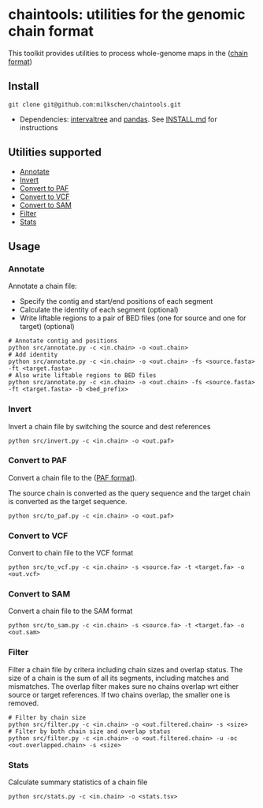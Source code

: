 # chaintools: utilities for the genomic chain format

This toolkit provides utilities to process whole-genome maps in the ([chain format](https://genome.ucsc.edu/goldenPath/help/chain.html))

## Install

```
git clone git@github.com:milkschen/chaintools.git
```

* Dependencies: [intervaltree](https://github.com/chaimleib/intervaltree) and [pandas](https://pandas.pydata.org). See [INSTALL.md](INSTALL.md) for instructions


## Utilities supported
* [Annotate](#annotate)
* [Invert](#invert)
* [Convert to PAF](#to_paf)
* [Convert to VCF](#to_vcf)
* [Convert to SAM](#to_sam)
* [Filter](#filter)
* [Stats](#stats)

## Usage

<a name="annotate"></a>
### Annotate 
Annotate a chain file:
* Specify the contig and start/end positions of each segment
* Calculate the identity of each segment (optional)
* Write liftable regions to a pair of BED files (one for source and one for target) (optional)

```
# Annotate contig and positions
python src/annotate.py -c <in.chain> -o <out.chain>
# Add identity
python src/annotate.py -c <in.chain> -o <out.chain> -fs <source.fasta> -ft <target.fasta>
# Also write liftable regions to BED files
python src/annotate.py -c <in.chain> -o <out.chain> -fs <source.fasta> -ft <target.fasta> -b <bed_prefix>
```

<a name="invert"></a>
### Invert
Invert a chain file by switching the source and dest references

```
python src/invert.py -c <in.chain> -o <out.paf>
```

<a name="to_paf"></a>
### Convert to PAF
Convert a chain file to the ([PAF format](https://github.com/lh3/miniasm/blob/master/PAF.md)). 

The source chain is converted as the query sequence and the target chain is converted as the target sequence.

```
python src/to_paf.py -c <in.chain> -o <out.paf>
```

<a name="to_vcf"></a>
### Convert to VCF
Convert to chain file to the VCF format

```
python src/to_vcf.py -c <in.chain> -s <source.fa> -t <target.fa> -o <out.vcf>
```

<a name="to_sam"></a>
### Convert to SAM
Convert a chain file to the SAM format

```
python src/to_sam.py -c <in.chain> -s <source.fa> -t <target.fa> -o <out.sam> 
```

<a name="filter"></a>
### Filter
Filter a chain file by critera including chain sizes and overlap status. 
The size of a chain is the sum of all its segments, including matches and mismatches. The overlap filter makes sure no chains overlap wrt either source or target references. If two chains overlap, the smaller one is removed.

```
# Filter by chain size
python src/filter.py -c <in.chain> -o <out.filtered.chain> -s <size>
# Filter by both chain size and overlap status
python src/filter.py -c <in.chain> -o <out.filtered.chain> -u -oc <out.overlapped.chain> -s <size>
```

<a name="stats"></a>
### Stats
Calculate summary statistics of a chain file

```
python src/stats.py -c <in.chain> -o <stats.tsv>
```

